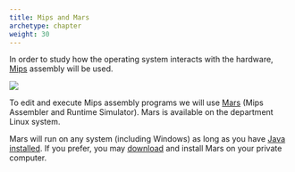 ```yaml
---
title: Mips and Mars
archetype: chapter
weight: 30
---
```


In order to study how the operating system interacts with the
hardware, [Mips][mips] assembly will be used. 

![](/v1/images/prerequisites/mips-mars/hello-world-source.png)

To edit and execute Mips assembly programs we will use [Mars][mars] (Mips
Assembler and Runtime Simulator). Mars is available on the department Linux system.

Mars will run on any system (including Windows) as long as you
have [Java installed][java-install]. If you prefer, you may [download][download]
and install Mars on your private computer.

[mips]: https://en.wikipedia.org/wiki/MIPS_instruction_set

[mars]: http://courses.missouristate.edu/kenvollmar/mars/

[java]: https://en.wikipedia.org/wiki/Java_(software_platform)

[java-install]: https://java.com/en/download/help/index_installing.xml

[download]: http://courses.missouristate.edu/KenVollmar/mars/download.htm

